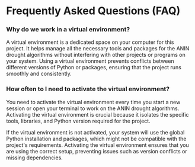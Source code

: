 # Frequently Asked Questions (FAQ)

### **Why do we work in a virtual environment?**
A virtual environment is a dedicated space on your computer for this project. It helps manage all the necessary tools and packages for the ANIN drought algorithms without interfering with other projects or programs on your system. Using a virtual environment prevents conflicts between different versions of Python or packages, ensuring that the project runs smoothly and consistently.

<!-- ### **How do I find the location of my Python installation?**
Open a separate Command Prompt window by pressing `Win + R`, type `cmd`, and press `Enter`. Then, run the following command:
``` py
where python
```
This command will list all installed Python paths, which may look like this:

```
C:\Python27\python.exe
C:\Users\<YourUsername>\AppData\Local\Programs\Python\Python38\python.exe
C:\Users\<YourUsername>\.pyenv\pyenv-win\shims\python
C:\Users\<YourUsername>\AppData\Local\Programs\Python\Python312\python.exe
```
To copy the path of the latest Python version (e.g., Python312), right-click in the Command Prompt window, select `Mark`, highlight the path, and then right-click again to copy the highlighted text to your clipboard. -->

### **How often to I need to activate the virtual environment?**
You need to activate the virtual environment every time you start a new session or open your terminal to work on the ANIN drought algorithms. Activating the virtual environment is crucial because it isolates the specific tools, libraries, and Python version required for the project.

If the virtual environment is not activated, your system will use the global Python installation and packages, which might not be compatible with the project's requirements. Activating the virtual environment ensures that you are using the correct setup, preventing issues such as version conflicts or missing dependencies.